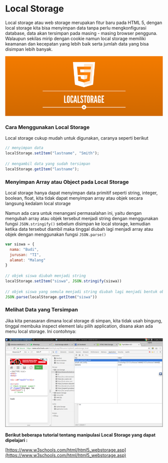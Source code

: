 # Local Storage

Local storage atau web storage merupakan fitur baru pada HTML 5, dengan local storage kita bisa menyimpan data tanpa perlu mengkonfigurasi database, data akan tersimpan pada masing - masing browser pengguna. Walaupun sekilas mirip dengan cookie namun local storage memiliki keamanan dan kecepatan yang lebih baik serta jumlah data yang bisa disimpan lebih banyak.

![localstorage](localstorage.png)

### Cara Menggunakan Local Storage

Local storage cukup mudah untuk digunakan, caranya seperti berikut

```javascript
// menyimpan data
localStorage.setItem("lastname", "Smith");

// mengambil data yang sudah tersimpan
localStorage.getItem("lastname");
```

### Menyimpan Array atau Object pada Local Storage

Local storage hanya dapat menyimpan data primitif seperti string, integer, boolean, float, kita tidak dapat menyimpan array atau objek secara langsung kedalam local storage

Namun ada cara untuk menangani permasalahan ini, yaitu dengan mengubah array atau objek tersebut menjadi string dengan menggunakan fungsi `JSON.stringify()` sebelum disimpan ke local storage, kemudian ketika data tersebut diambil maka tinggal diubah lagi menjadi array atau objek dengan menggunakan fungsi `JSON.parse()`

```javascript
var siswa = {
  nama: "Budi",
  jurusan: "TI",
  alamat: "Malang"
}

// objek siswa diubah menjadi string
localStorage.setItem("siswa", JSON.stringify(siswa))

// objek siswa yang semula menjadi string diubah lagi menjadi bentuk objek
JSON.parse(localStorage.getItem("siswa"))
```

### Melihat Data yang Tersimpan

Jika kita penasaran dimana local storage di simpan, kita tidak usah bingung, tinggal membuka inspect element lalu pilih application, disana akan ada menu local storage. Ini contohnya:

![penyimpanan-local](tempat-simpan.png)

**Berikut beberapa tutorial tentang manipulasi Local Storage yang dapat dipelajari :**

[https://www.w3schools.com/html/html5_webstorage.asp](https://www.w3schools.com/html/html5_webstorage.asp)
